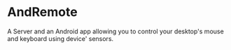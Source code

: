 AndRemote
=========

A Server and an Android app allowing you to control your desktop's mouse and keyboard using device' sensors.
